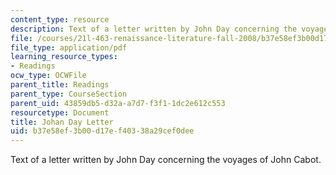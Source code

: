 ```yaml
---
content_type: resource
description: Text of a letter written by John Day concerning the voyages of John Cabot.
file: /courses/21l-463-renaissance-literature-fall-2008/b37e58ef3b00d17ef40338a29cef0dee_johan_day.pdf
file_type: application/pdf
learning_resource_types:
- Readings
ocw_type: OCWFile
parent_title: Readings
parent_type: CourseSection
parent_uid: 43859db5-d32a-a7d7-f3f1-1dc2e612c553
resourcetype: Document
title: Johan Day Letter
uid: b37e58ef-3b00-d17e-f403-38a29cef0dee
---
```

Text of a letter written by John Day concerning the voyages of John Cabot.

